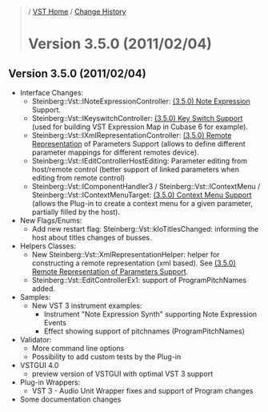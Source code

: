 >/ [VST Home](../) / [Change History](./Index.md)
>
># Version 3.5.0 (2011/02/04)

## Version 3.5.0 (2011/02/04)

- Interface Changes:
  - Steinberg::Vst::INoteExpressionController: [(3.5.0) Note Expression](../Technical+Documentation/Change+History/3.5.0/INoteExpressionController.md) Support.
  - Steinberg::Vst::IKeyswitchController: [(3.5.0) Key Switch Support](../Technical+Documentation/Change+History/3.5.0/IKeyswitchController.md) (used for building VST Expression Map in Cubase 6 for example).
  - Steinberg::Vst::IXmlRepresentationController: [(3.5.0) Remote Representation](../Technical+Documentation/Change+History/3.5.0/IXmlRepresentationController.md) of Parameters Support (allows to define different parameter mappings for different remotes device).
  - Steinberg::Vst::IEditControllerHostEditing: Parameter editing from host/remote control (better support of linked parameters when editing from remote control)
  - Steinberg::Vst::IComponentHandler3 / Steinberg::Vst::IContextMenu / Steinberg::Vst::IContextMenuTarget: [(3.5.0) Context Menu Support](../Technical+Documentation/Change+History/3.5.0/IComponentHandler3.md) (allows the Plug-in to create a context menu for a given parameter, partially filled by the host).
- New Flags/Enums:
  - Add new restart flag: Steinberg::Vst::kIoTitlesChanged: informing the host about titles changes of busses.
- Helpers Classes:
  - New Steinberg::Vst::XmlRepresentationHelper: helper for constructing a remote representation (xml based). See [(3.5.0) Remote Representation of Parameters Support](../Technical+Documentation/Change+History/3.5.0/IXmlRepresentationController.md).
  - Steinberg::Vst::EditControllerEx1: support of ProgramPitchNames added.
- Samples:
  - New VST 3 instrument examples:
    - Instrument "Note Expression Synth" supporting Note Expression Events
    - Effect showing support of pitchnames (ProgramPitchNames)
- Validator:
  - More command line options
  - Possibility to add custom tests by the Plug-in
- VSTGUI 4.0
  - preview version of VSTGUI with optimal VST 3 support
- Plug-in Wrappers:
  - VST 3 - Audio Unit Wrapper fixes and support of Program changes
- Some documentation changes
